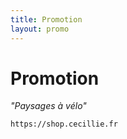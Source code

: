 ```yaml
---
title: Promotion
layout: promo
---
```

# Promotion

_"Paysages à vélo"_

`https://shop.cecillie.fr`
